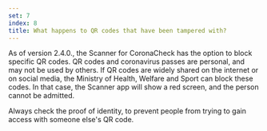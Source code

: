 ```yaml
---
set: 7
index: 8
title: What happens to QR codes that have been tampered with?
---
```

As of version 2.4.0., the Scanner for CoronaCheck has the option to block specific QR codes. QR codes and coronavirus passes are personal, and may not be used by others. If QR codes are widely shared on the internet or on social media, the Ministry of Health, Welfare and Sport can block these codes. In that case, the Scanner app will show a red screen, and the person cannot be admitted. 

Always check the proof of identity, to prevent people from trying to gain access with someone else's QR code.
